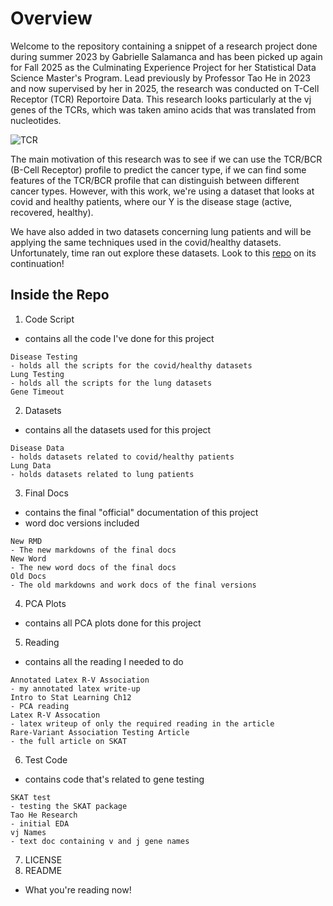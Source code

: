 # Overview
Welcome to the repository containing a snippet of a research project done during summer 2023 by Gabrielle Salamanca and has been picked up again for Fall 2025 as the Culminating Experience Project for her Statistical Data Science Master's Program. Lead previously by Professor Tao He in 2023 and now supervised by her in 2025, the research was conducted on T-Cell Receptor (TCR) Reportoire Data. This research looks particularly at the vj genes of the TCRs, which was taken amino acids that was translated from nucleotides.  

![TCR](https://github.com/asphodelian/TCR-Project/assets/125179245/a2740f4d-489a-4fd8-8634-e3a3a7ec136c)

The main motivation of this research was to see if we can use the TCR/BCR (B-Cell Receptor) profile to predict the cancer type, if we can find some features of the TCR/BCR profile that can distinguish between different cancer types. However, with this work, we're using a dataset that looks at covid and healthy patients, where our Y is the disease stage (active, recovered, healthy). 

We have also added in two datasets concerning lung patients and will be applying the same techniques used in the covid/healthy datasets. Unfortunately, time ran out explore these datasets. Look to this [repo](https://github.com/asphodelian/Lung-Cancer) on its continuation!

## Inside the Repo
1. Code Script
- contains all the code I've done for this project
```
Disease Testing
- holds all the scripts for the covid/healthy datasets
Lung Testing
- holds all the scripts for the lung datasets
Gene Timeout
```
2. Datasets
- contains all the datasets used for this project
```
Disease Data
- holds datasets related to covid/healthy patients
Lung Data
- holds datasets related to lung patients
```
3. Final Docs
- contains the final "official" documentation of this project
- word doc versions included
```
New RMD
- The new markdowns of the final docs
New Word
- The new word docs of the final docs
Old Docs
- The old markdowns and work docs of the final versions
```
4. PCA Plots
- contains all PCA plots done for this project
5. Reading
- contains all the reading I needed to do
```
Annotated Latex R-V Association
- my annotated latex write-up
Intro to Stat Learning Ch12
- PCA reading
Latex R-V Assocation
- latex writeup of only the required reading in the article
Rare-Variant Association Testing Article
- the full article on SKAT
```
6. Test Code
- contains code that's related to gene testing
```
SKAT test
- testing the SKAT package
Tao He Research
- initial EDA
vj Names
- text doc containing v and j gene names
```
7. LICENSE
8. README
- What you're reading now!
